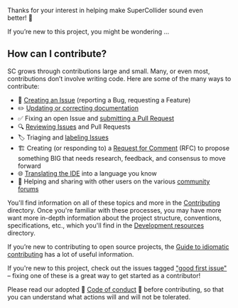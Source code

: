Thanks for your interest in helping make SuperCollider sound even better! 🙏 

If you’re new to this project, you might be wondering ...


## How can I contribute?

SC grows through contributions large and small. Many, or even most, contributions don’t involve writing code. Here are some of the many ways to contribute:

- 🚩 [Creating an Issue](Reporting-bugs,-issues,-feature-requests#issues) (reporting a Bug, requesting a Feature)
- ✏️ [Updating or correcting documentation](Contributing-Help-files,-Tutorials-and-other-SCDocs#contributing-documentation-changes)
- ✅ Fixing an open Issue and [submitting a Pull Request](Creating-pull-requests)
- 🔍 [Reviewing Issues](Development-resources-directory#reviewing) and Pull Requests
- 🏷️ Triaging and [labeling Issues](Labels-and-milestones-for-PRs-and-Issues)
- 🏗️ Creating (or responding to) a [Request for Comment](https://github.com/supercollider/rfcs) (RFC) to propose something BIG that needs research, feedback, and consensus to move forward
- 🌐 [Translating the IDE](Translating-the-ide) into a language you know
- 💬 Helping and sharing with other users on the various [community forums](wiki#join-the-community) 

You'll find information on all of these topics and more in the [Contributing](contributing-directory) directory. Once you're familiar with these processes, you may have more want more in-depth information about the project structure, conventions, specifications, etc., which you'll find in the [Development resources](Development-resources-directory) directory.

If you’re new to contributing to open source projects, the [Guide to idiomatic contributing](https://github.com/jonschlinkert/idiomatic-contributing) has a lot of useful information.

If you're new to this project, check out the issues tagged ["good first issue"](https://github.com/supercollider/supercollider/issues?q=is%3Aopen+is%3Aissue+label%3A%22good+first+issue%22) – fixing one of these is a great way to get started as a contributor!

Please read our adopted 🤝 [Code of conduct](https://github.com/supercollider/supercollider/blob/develop/CODE_OF_CONDUCT.md) 🤝 before contributing, so that you can understand what actions will and will not be tolerated.
